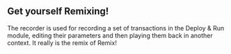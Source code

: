 ## Get yourself Remixing!

The recorder is used for recording a set of transactions in the Deploy & Run module, editing their parameters and then playing them back in another context.  It really is the remix of Remix!
